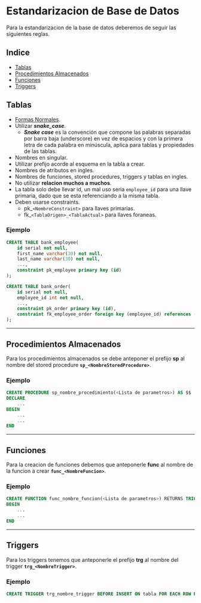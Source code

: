 # Estandarizacion de Base de Datos
Para la estandarizacion de la base de datos deberemos de seguir las siguientes reglas.

## Indice

- [Tablas](#id1)
- [Procedimientos Almacenados](#id2)
- [Funciones](#id3)
- [Triggers](#id4)


## Tablas <a name="id1"></a>
- [Formas Normales](https://blog.bi-geek.com/modelo-relacional-formas-normales/).
- Utilizar ***snake_case***.
    - ***Snake case*** es la convención que compone las palabras separadas por barra baja (underscore) en vez de espacios y con la primera letra de cada palabra en minúscula, aplica para tablas y propiedades de las tablas.
- Nombres en singular.
- Utilizar prefijo acorde al esquema en la tabla a crear.
- Nombres de atributos en ingles.
- Nombres de funciones, stored procedures, triggers y tablas en ingles.
- No utilizar **relacion muchos a muchos**.
- La tabla solo debe llevar id, un mal uso seria `employee_id` para una llave primaria, dado que se esta referenciando a la misma tabla.
- Deben usarse constraints.
    - pk_`<NombreConstraint>` para llaves primarias.
    - fk_`<TablaOrigen>_<TablaActual>` para llaves foraneas.

### Ejemplo
```sql
CREATE TABLE bank_employee(
    id serial not null,
    first_name varchar(30) not null,
    last_name varchar(30) not null,
    ...,
    constraint pk_employee primary key (id)
);

CREATE TABLE bank_order(
    id serial not null,
    employee_id int not null,
    ...,
    constraint pk_order primary key (id),
    constraint fk_employee_order foreign key (employee_id) references (bank_employee)
);

```
****
## Procedimientos Almacenados <a name="id2"></a>
Para los procedimientos almacenados se debe anteponer el prefijo **sp** al nombre del stored procedure **`sp_<NombreStoredProcedure>`**.
### Ejemplo
```sql
CREATE PROCEDURE sp_nombre_procedimiento(<Lista de parametros>) AS $$
DECLARE
    ...
BEGIN
    ...
    ...
END
```
****
## Funciones <a name="id3"></a>
Para la creacion de funciones debemos que anteponerle **func** al nombre de la funcion a crear **`func_<NombreFuncion>`**.
### Ejemplo
```sql
CREATE FUNCTION func_nombre_funcion(<Lista de parametros>) RETURNS TRIGGER AS $$
BEGIN
    ...
    ...
END
```
****
## Triggers <a name="id4"></a>
Para los triggers tenemos que anteponerle el prefijo **trg** al nombre del trigger **`trg_<NombreTrigger>`**.

### Ejemplo
```sql
CREATE TRIGGER trg_nombre_trigger BEFORE INSERT ON tabla FOR EACH ROW EXECUTE PROCEDURE func_nombre_funcion;
```